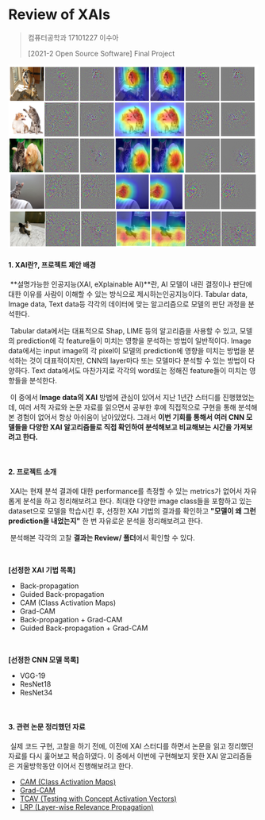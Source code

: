 # Review of XAIs

> 컴퓨터공학과 17101227 이수아
>
> [2021-2 Open Source Software] Final Project



![results](./media/results.PNG)



#### 1. XAI란?, 프로젝트 제안 배경

​	**설명가능한 인공지능(XAI, eXplainable AI)**란, AI 모델이 내린 결정이나 판단에 대한 이유를 사람이 이해할 수 있는 방식으로 제시하는인공지능이다. Tabular data, Image data, Text data등 각각의 데이터에 맞는 알고리즘으로 모델의 판단 과정을 분석한다.

​	Tabular data에서는 대표적으로 Shap, LIME 등의 알고리즘을 사용할 수 있고, 모델의 prediction에 각 feature들이 미치는 영향을 분석하는 방법이 일반적이다. Image data에서는 input image의 각 pixel이 모델의 prediction에 영향을 미치는 방법을 분석하는 것이 대표적이지만, CNN의 layer마다 또는 모델마다 분석할 수 있는 방법이 다양하다. Text data에서도 마찬가지로 각각의 word또는 정해진 feature들이 미치는 영향들을 분석한다.

​	이 중에서 **Image data의 XAI** 방법에 관심이 있어서 지난 1년간 스터디를 진행했었는데, 여러 서적 자료와 논문 자료를 읽으면서 공부한 후에 직접적으로 구현을 통해 분석해본 경험이 없어서 항상 아쉬움이 남아있었다. 그래서 **이번 기회를 통해서 여러 CNN 모델들을 다양한 XAI 알고리즘들로 직접 확인하여 분석해보고 비교해보는 시간을 가져보려고 한다.**

<br>

#### 2. 프로젝트 소개

​	XAI는 현재 분석 결과에 대한 performance를 측정할 수 있는 metrics가 없어서 자유롭게 분석을 하고 정리해보려고 한다. 최대한 다양한 image class들을 포함하고 있는 dataset으로 모델을 학습시킨 후, 선정한 XAI 기법의 결과를 확인하고 **"모델이 왜 그런 prediction을 내었는지"** 한 번 자유로운 분석을 정리해보려고 한다. 

​	분석해본 각각의 고찰 **결과는 Review/ 폴더**에서 확인할 수 있다.

<br>

**[선정한 XAI 기법 목록]**

* Back-propagation
* Guided Back-propagation
* CAM (Class Activation Maps)
* Grad-CAM 
* Back-propagation + Grad-CAM
* Guided Back-propagation + Grad-CAM

<br>

**[선정한 CNN 모델 목록]**

* VGG-19
* ResNet18
* ResNet34

<br>

#### 3. 관련 논문 정리했던 자료

​	실제 코드 구현, 고찰을 하기 전에, 이전에 XAI 스터디를 하면서 논문을 읽고 정리했던 자료를 다시 훑어보고 복습하였다. 이 중에서 이번에 구현해보지 못한 XAI 알고리즘들은 겨울방학동안 이어서 진행해보려고 한다. 

- [CAM (Class Activation Maps)](https://hellopotatoworld.tistory.com/18?category=967465)
- [Grad-CAM](https://hellopotatoworld.tistory.com/19?category=967465)
- [TCAV (Testing with Concept Activation Vectors)](https://hellopotatoworld.tistory.com/21?category=967465)
- [LRP (Layer-wise Relevance Propagation)](https://hellopotatoworld.tistory.com/17?category=942192)

